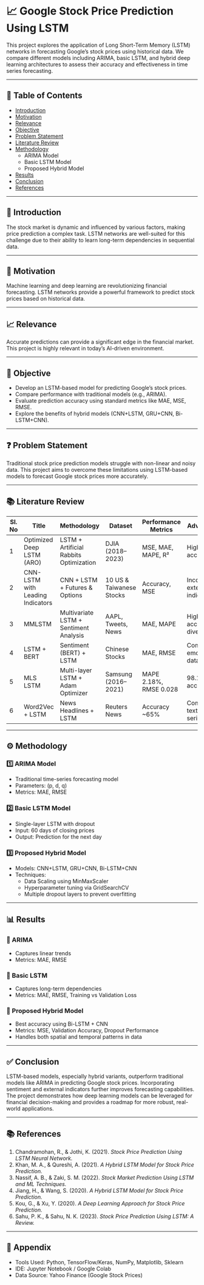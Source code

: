# 📈 Google Stock Price Prediction Using LSTM

This project explores the application of Long Short-Term Memory (LSTM) networks in forecasting Google’s stock prices using historical data. We compare different models including ARIMA, basic LSTM, and hybrid deep learning architectures to assess their accuracy and effectiveness in time series forecasting.

---



## 📌 Table of Contents
- [Introduction](#introduction)
- [Motivation](#motivation)
- [Relevance](#relevance)
- [Objective](#objective)
- [Problem Statement](#problem-statement)
- [Literature Review](#literature-review)
- [Methodology](#methodology)
  - ARIMA Model
  - Basic LSTM Model
  - Proposed Hybrid Model
- [Results](#results)
- [Conclusion](#conclusion)
- [References](#references)

---

## 📖 Introduction
The stock market is dynamic and influenced by various factors, making price prediction a complex task. LSTM networks are well-suited for this challenge due to their ability to learn long-term dependencies in sequential data.

---

## 🎯 Motivation
Machine learning and deep learning are revolutionizing financial forecasting. LSTM networks provide a powerful framework to predict stock prices based on historical data.

---

## 📈 Relevance
Accurate predictions can provide a significant edge in the financial market. This project is highly relevant in today’s AI-driven environment.

---

## 🎯 Objective
- Develop an LSTM-based model for predicting Google’s stock prices.
- Compare performance with traditional models (e.g., ARIMA).
- Evaluate prediction accuracy using standard metrics like MAE, MSE, RMSE.
- Explore the benefits of hybrid models (CNN+LSTM, GRU+CNN, Bi-LSTM+CNN).

---

## ❓ Problem Statement
Traditional stock price prediction models struggle with non-linear and noisy data. This project aims to overcome these limitations using LSTM-based models to forecast Google stock prices more accurately.

---

## 📚 Literature Review
| Sl. No | Title | Methodology | Dataset | Performance Metrics | Advantages | Disadvantages |
|--------|-------|-------------|---------|----------------------|------------|----------------|
| 1 | Optimized Deep LSTM (ARO) | LSTM + Artificial Rabbits Optimization | DJIA (2018–2023) | MSE, MAE, MAPE, R² | Higher accuracy | High training cost |
| 2 | CNN-LSTM with Leading Indicators | CNN + LSTM + Futures & Options | 10 US & Taiwanese Stocks | Accuracy, MSE | Incorporates external indicators | High complexity |
| 3 | MMLSTM | Multivariate LSTM + Sentiment Analysis | AAPL, Tweets, News | MAE, MAPE | High accuracy, diverse data | Sensitive to sentiment errors |
| 4 | LSTM + BERT | Sentiment (BERT) + LSTM | Chinese Stocks | MAE, RMSE | Combines emotion + data | Lower accuracy on some stocks |
| 5 | MLS LSTM | Multi-layer LSTM + Adam Optimizer | Samsung (2016–2021) | MAPE 2.18%, RMSE 0.028 | 98.1% accuracy | High compute demand |
| 6 | Word2Vec + LSTM | News Headlines + LSTM | Reuters News | Accuracy ~65% | Combines text + time-series | Varies across companies |

---

## ⚙️ Methodology

### 1️⃣ ARIMA Model
- Traditional time-series forecasting model
- Parameters: (p, d, q)
- Metrics: MAE, RMSE

### 2️⃣ Basic LSTM Model
- Single-layer LSTM with dropout
- Input: 60 days of closing prices
- Output: Prediction for the next day

### 3️⃣ Proposed Hybrid Model
- Models: CNN+LSTM, GRU+CNN, Bi-LSTM+CNN
- Techniques:
  - Data Scaling using MinMaxScaler
  - Hyperparameter tuning via GridSearchCV
  - Multiple dropout layers to prevent overfitting

---

## 📊 Results

### 🔹 ARIMA
- Captures linear trends
- Metrics: MAE, RMSE

### 🔹 Basic LSTM
- Captures long-term dependencies
- Metrics: MAE, RMSE, Training vs Validation Loss

### 🔹 Proposed Hybrid Model
- Best accuracy using Bi-LSTM + CNN
- Metrics: MSE, Validation Accuracy, Dropout Performance
- Handles both spatial and temporal patterns in data

---

## ✅ Conclusion
LSTM-based models, especially hybrid variants, outperform traditional models like ARIMA in predicting Google stock prices. Incorporating sentiment and external indicators further improves forecasting capabilities. The project demonstrates how deep learning models can be leveraged for financial decision-making and provides a roadmap for more robust, real-world applications.

---

## 📚 References
1. Chandramohan, R., & Jothi, K. (2021). *Stock Price Prediction Using LSTM Neural Network.*
2. Khan, M. A., & Qureshi, A. (2021). *A Hybrid LSTM Model for Stock Price Prediction.*
3. Nassif, A. B., & Zaki, S. M. (2022). *Stock Market Prediction Using LSTM and ML Techniques.*
4. Jiang, H., & Wang, S. (2020). *A Hybrid LSTM Model for Stock Price Prediction.*
5. Kou, G., & Xu, Y. (2020). *A Deep Learning Approach for Stock Price Prediction.*
6. Sahu, P. K., & Sahu, N. K. (2023). *Stock Price Prediction Using LSTM: A Review.*

---

## 📎 Appendix
- Tools Used: Python, TensorFlow/Keras, NumPy, Matplotlib, Sklearn
- IDE: Jupyter Notebook / Google Colab
- Data Source: Yahoo Finance (Google Stock Prices)


